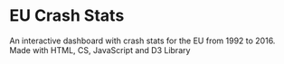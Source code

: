 # EU Crash Stats

An interactive dashboard with crash stats for the EU from 1992 to 2016. 
Made with HTML, CS, JavaScript and D3 Library
